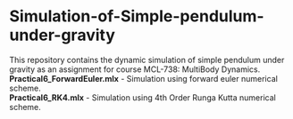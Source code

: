 # Simulation-of-Simple-pendulum-under-gravity

This repository contains the dynamic simulation of simple pendulum under gravity as an assignment for course MCL-738: MultiBody Dynamics.  
**Practical6_ForwardEuler.mlx** - Simulation using forward euler numerical scheme.    
**Practical6_RK4.mlx** - Simulation using 4th Order Runga Kutta numerical scheme.        
